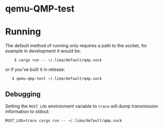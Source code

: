 # qemu-QMP-test


# Running

The default method of running only requires a path to the socket, for example in development it would be:

```
    $ cargo run -- ~/.lima/default/qmp.sock
```

or if you've built it in release:

```
   $ qemu-qmp-test ~/.lima/default/qmp.sock
```

## Debugging

Setting the `RUST_LOG` environment variable to `trace` will dump transmission information to stdout:

```
RUST_LOG=trace cargo run -- ~/.lima/default/qmp.sock
```
